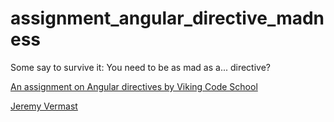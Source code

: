 # assignment_angular_directive_madness
Some say to survive it: You need to be as mad as a... directive?


[An assignment on Angular directives by Viking Code School](http://www.vikingcodeschool.com/)

[Jeremy Vermast](https://github.com/JeremyVe)